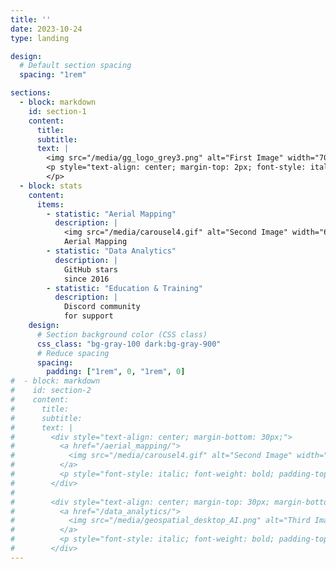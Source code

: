 ```yaml
---
title: ''
date: 2023-10-24
type: landing

design:
  # Default section spacing
  spacing: "1rem"

sections:
  - block: markdown
    id: section-1
    content:
      title: 
      subtitle: 
      text: |
        <img src="/media/gg_logo_grey3.png" alt="First Image" width="700">
        <p style="text-align: center; margin-top: 2px; font-style: italic;">
        </p>
  - block: stats
    content:
      items:
        - statistic: "Aerial Mapping"
          description: |
            <img src="/media/carousel4.gif" alt="Second Image" width="600">
            Aerial Mapping
        - statistic: "Data Analytics"
          description: |
            GitHub stars  
            since 2016
        - statistic: "Education & Training"
          description: |
            Discord community  
            for support
    design:
      # Section background color (CSS class)
      css_class: "bg-gray-100 dark:bg-gray-900"
      # Reduce spacing
      spacing:
        padding: ["1rem", 0, "1rem", 0]
#  - block: markdown
#    id: section-2
#    content:
#      title: 
#      subtitle: 
#      text: |
#        <div style="text-align: center; margin-bottom: 30px;">
#          <a href="/aerial_mapping/">
#            <img src="/media/carousel4.gif" alt="Second Image" width="600" style="display: block;">
#          </a>
#          <p style="font-style: italic; font-weight: bold; padding-top: 2px; line-height: 1.2;">Aerial Mapping</p>
#        </div>
#
#        <div style="text-align: center; margin-top: 30px; margin-bottom: 15px;">
#          <a href="/data_analytics/">
#            <img src="/media/geospatial_desktop_AI.png" alt="Third Image" width="600" style="display: block;">
#          </a>
#          <p style="font-style: italic; font-weight: bold; padding-top: 2px; line-height: 1.2;">Data Analytics & ML</p>
#        </div>
---
```

